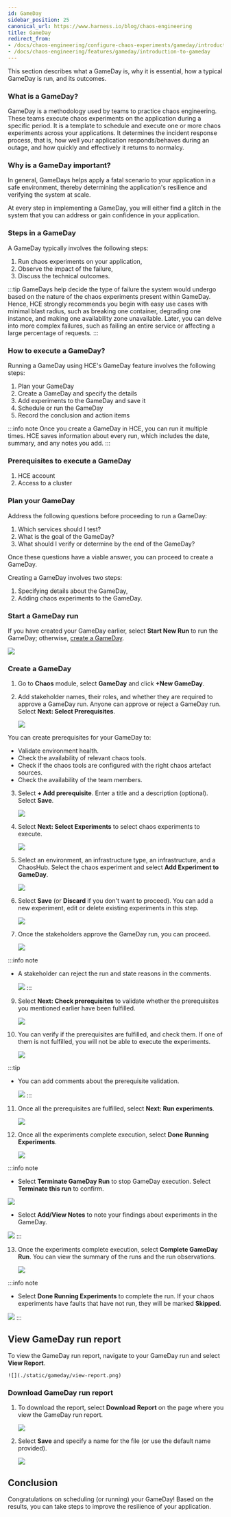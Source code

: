 ```yaml
---
id: GameDay
sidebar_position: 25
canonical_url: https://www.harness.io/blog/chaos-engineering
title: GameDay
redirect_from:
- /docs/chaos-engineering/configure-chaos-experiments/gameday/introduction-to-gameday
- /docs/chaos-engineering/features/gameday/introduction-to-gameday
---
```


This section describes what a GameDay is, why it is essential, how a typical GameDay is run, and its outcomes.

### What is a GameDay?

GameDay is a methodology used by teams to practice chaos engineering. These teams execute chaos experiments on the application during a specific period. It is a template to schedule and execute one or more chaos experiments across your applications.
It determines the incident response process, that is, how well your application responds/behaves during an outage, and how quickly and effectively it returns to normalcy.

### Why is a GameDay important?
In general, GameDays helps apply a fatal scenario to your application in a safe environment, thereby determining the application's resilience and verifying the system at scale.

At every step in implementing a GameDay, you will either find a glitch in the system that you can address or gain confidence in your application.

### Steps in a GameDay

A GameDay typically involves the following steps:

1. Run chaos experiments on your application,
2. Observe the impact of the failure,
3. Discuss the technical outcomes.

:::tip
GameDays help decide the type of failure the system would undergo based on the nature of the chaos experiments present within GameDay. Hence, HCE strongly recommends you begin with easy use cases with minimal blast radius, such as breaking one container, degrading one instance, and making one availability zone unavailable. Later, you can delve into more complex failures, such as failing an entire service or affecting a large percentage of requests.
:::

### How to execute a GameDay?
Running a GameDay using HCE's GameDay feature involves the following steps:

1. Plan your GameDay
2. Create a GameDay and specify the details
3. Add experiments to the GameDay and save it
4. Schedule or run the GameDay
5. Record the conclusion and action items

:::info note
Once you create a GameDay in HCE, you can run it multiple times. HCE saves information about every run, which includes the date, summary, and any notes you add.
:::

### Prerequisites to execute a GameDay

1. HCE account
2. Access to a cluster

### Plan your GameDay

Address the following questions before proceeding to run a GameDay:

1. Which services should I test?
2. What is the goal of the GameDay?
3. What should I verify or determine by the end of the GameDay?

Once these questions have a viable answer, you can proceed to create a GameDay.

Creating a GameDay involves two steps:

1. Specifying details about the GameDay,
2. Adding chaos experiments to the GameDay.

### Start a GameDay run

If you have created your GameDay earlier, select **Start New Run** to run the GameDay; otherwise, [create a GameDay](#create-a-gameday).

 ![](./static/gameday/gameday-runs-0.png)

### Create a GameDay

1. Go to **Chaos** module, select **GameDay** and click **+New GameDay**.

2. Add stakeholder names, their roles, and whether they are required to approve a GameDay run. Anyone can approve or reject a GameDay run. Select **Next: Select Prerequisites**.

    ![](./static/gameday/add-stakeholder-3.png)

You can create prerequisites for your GameDay to:
 * Validate environment health.
 * Check the availability of relevant chaos tools.
 * Check if the chaos tools are configured with the right chaos artefact sources.
 * Check the availability of the team members.

3. Select **+ Add prerequisite**. Enter a title and a description (optional). Select **Save**.

    ![](./static/gameday/create-prereq-4.png)

5. Select **Next: Select Experiments** to select chaos experiments to execute.

    ![](./static/gameday/new-exp-6.png)

6. Select an environment, an infrastructure type, an infrastructure, and a ChaosHub. Select the chaos experiment and select **Add Experiment to GameDay**.

    ![](./static/gameday/select-experiments-9.png)

7. Select **Save** (or **Discard** if you don't want to proceed). You can add a new experiment, edit or delete existing experiments in this step.

    ![](./static/gameday/save-gameday-10.png)

8. Once the stakeholders approve the GameDay run, you can proceed.

    ![](./static/gameday/get-approval-12.png)

:::info note
- A stakeholder can reject the run and state reasons in the comments.

  ![](./static/gameday/add-or-edit-14.png)
:::

9. Select **Next: Check prerequisites** to validate whether the prerequisites you mentioned earlier have been fulfilled.

    ![](./static/gameday/check-prereq-15.png)

10. You can verify if the prerequisites are fulfilled, and check them. If one of them is not fulfilled, you will not be able to execute the experiments.

    ![](./static/gameday/pending-prereq-16.png)

:::tip
- You can add comments about the prerequisite validation.

  ![](./static/gameday/comment-prereq-18.png)
:::

11. Once all the prerequisites are fulfilled, select **Next: Run experiments**.

    ![](./static/gameday/comment-added-19.png)

12. Once all the experiments complete execution, select **Done Running Experiments**.

    ![](./static/gameday/done-exp-21.png)

:::info note
- Select **Terminate GameDay Run** to stop GameDay execution. Select **Terminate this run** to confirm.

 ![](./static/gameday/terminal-run-29.png)

- Select **Add/View Notes** to note your findings about experiments in the GameDay.

 ![](./static/gameday/experiment-notes-22.png)
:::

13. Once the experiments complete execution, select **Complete GameDay Run**. You can view the summary of the runs and the run observations.

    ![](./static/gameday/complete-25.png)

:::info note
- Select **Done Running Experiments** to complete the run. If your chaos experiments have faults that have not run, they will be marked **Skipped**.

 ![](./static/gameday/done-running-28.png)
:::

## View GameDay run report

To view the GameDay run report, navigate to your GameDay run and select **View Report**.

    ![](./static/gameday/view-report.png)

### Download GameDay run report

1. To download the report, select **Download Report** on the page where you view the GameDay run report.

    ![](./static/gameday/download-report.png)

2. Select **Save** and specify a name for the file (or use the default name provided).

    ![](./static/gameday/save-report.png)

## Conclusion

Congratulations on scheduling (or running) your GameDay! Based on the results, you can take steps to improve the resilience of your application.
